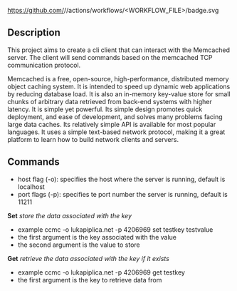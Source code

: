 https://github.com/<OWNER>/<REPOSITORY>/actions/workflows/<WORKFLOW_FILE>/badge.svg

## Description

This project aims to create a cli client that can interact with the Memcached server. The client will send commands based on the memcached TCP communication protocol.

Memcached is a free, open-source, high-performance, distributed memory object caching system. It is intended to speed up dynamic web applications by reducing database load. 
It is also an in-memory key-value store for small chunks of arbitrary data retrieved from back-end systems with higher latency. It is simple yet powerful.
Its simple design promotes quick deployment, and ease of development, and solves many problems facing large data caches. Its relatively simple API is available for most popular languages.
It uses a simple text-based network protocol, making it a great platform to learn how to build network clients and servers.

## Commands

- host flag (-o): specifies the host where the server is running, default is localhost
- port flags (-p): specifies te port number the server is running, default is 11211

**Set** _store the data associated with the key_ <br>

- example ccmc -o lukapiplica.net -p 4206969 set testkey testvalue
- the first argument is the key associated with the value
- the second argument is the value to store

**Get** _retrieve the data associated with the key if it exists_ <br>

- example ccmc -o lukapiplica.net -p 4206969 get testkey
- the first argument is the key to retrieve data from
  

